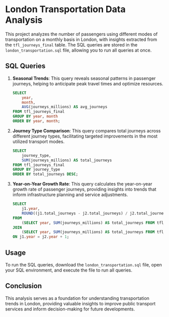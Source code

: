 # London Transportation Data Analysis

This project analyzes the number of passengers using different modes of transportation on a monthly basis in London, with insights extracted from the `tfl_journeys_final` table. The SQL queries are stored in the `london_transportation.sql` file, allowing you to run all queries at once. 

## SQL Queries

1. **Seasonal Trends**: This query reveals seasonal patterns in passenger journeys, helping to anticipate peak travel times and optimize resources.

    ```sql
    SELECT
        year,
        month,
        AVG(journeys_millions) AS avg_journeys
    FROM tfl_journeys_final
    GROUP BY year, month
    ORDER BY year, month;
    ```

2. **Journey Type Comparison**: This query compares total journeys across different journey types, facilitating targeted improvements in the most utilized transport modes.

    ```sql
    SELECT
        journey_type,
        SUM(journeys_millions) AS total_journeys
    FROM tfl_journeys_final
    GROUP BY journey_type
    ORDER BY total_journeys DESC;
    ```

3. **Year-on-Year Growth Rate**: This query calculates the year-on-year growth rate of passenger journeys, providing insights into trends that inform infrastructure planning and service adjustments.

    ```sql
    SELECT
        j1.year,
        ROUND((j1.total_journeys - j2.total_journeys) / j2.total_journeys, 2) AS growth_rate
    FROM
        (SELECT year, SUM(journeys_millions) AS total_journeys FROM tfl_journeys_final GROUP BY year) j1
    JOIN
        (SELECT year, SUM(journeys_millions) AS total_journeys FROM tfl_journeys_final GROUP BY year) j2
    ON j1.year = j2.year + 1;
    ```

## Usage

To run the SQL queries, download the `london_transportation.sql` file, open your SQL environment, and execute the file to run all queries.

## Conclusion

This analysis serves as a foundation for understanding transportation trends in London, providing valuable insights to improve public transport services and inform decision-making for future developments.
